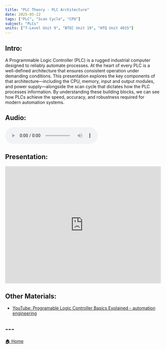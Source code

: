 ```yaml
---
title: "PLC Theory - PLC Architecture"
date: 2025-05-22
tags: ["PLC", "Scan Cycle", "CPU"]
subject: "PLCs"
units: ["T-Level Unit 9", "BTEC Unit 19", "HTQ Unit 4015"]
---
```


## Intro:

A Programmable Logic Controller (PLC) is a rugged industrial computer designed to reliably automate processes. At the heart of every PLC is a well-defined architecture that ensures consistent operation under demanding conditions. This presentation explores the key components of that architecture—including the CPU, memory, input and output modules, and power supply—alongside the scan cycle that dictates how the PLC processes information. By understanding these building blocks, we can see how PLCs achieve the speed, accuracy, and robustness required for modern automation systems.

## Audio:

<audio controls>
    <source src="https://EngineeringShare.github.io/engineering-hub/audio/PLC Theory - PLC Architecture.mp3" type="audio/mpeg">
    Your browser does not support the audio element.
</audio>

## Presentation:

<div style="position: relative; width: 100%; height: 0; padding-top: 75%;">
    <iframe src="https://EngineeringShare.github.io/engineering-hub/presentations/PLC Theory – PLC Architecture.pdf" 
        style="position: absolute; top: 0; left: 0; width: 100%; height: 100%; border: none;">
    </iframe>
</div>

## Other Materials:
* [YouTube: Programable Logic Controller Basics Explained - automation engineering](https://youtu.be/uOtdWHMKhnw)

## ---

<a href="https://engineeringshare.github.io/engineering-hub">🏠 Home</a>
